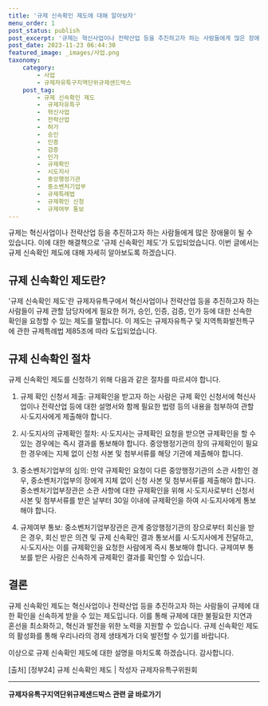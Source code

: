 ```yaml
---
title: '규제 신속확인 제도에 대해 알아보자'
menu_order: 1
post_status: publish
post_excerpt: '규제는 혁신사업이나 전략산업 등을 추진하고자 하는 사람들에게 많은 장애물이 될 수 있습니다. 이에 대한 해결책으로  규제 신속확인 제도 가 도입되었습니다. 이번 글에서는 규제 신속확인 제도에 대해 자세히 알아보도록 하겠습니다.'
post_date: 2023-11-23 06:44:30
featured_image: _images/사업.png
taxonomy:
    category:
        - 사업
        - 규제자유특구지역단위규제샌드박스
    post_tag:
        - 규제 신속확인 제도
        -  규제자유특구
        -  혁신사업
        -  전략산업
        -  허가
        -  승인
        -  인증
        -  검증
        -  인가
        -  규제확인
        -  시도지사
        -  중앙행정기관
        -  중소벤처기업부
        -  규제특례법
        -  규제확인 신청
        -  규제여부 통보
---
```




규제는 혁신사업이나 전략산업 등을 추진하고자 하는 사람들에게 많은 장애물이 될 수 있습니다. 이에 대한 해결책으로 '규제 신속확인 제도'가 도입되었습니다. 이번 글에서는 규제 신속확인 제도에 대해 자세히 알아보도록 하겠습니다.

## 규제 신속확인 제도란?

'규제 신속확인 제도'란 규제자유특구에서 혁신사업이나 전략산업 등을 추진하고자 하는 사람들이 규제 관할 담당자에게 필요한 허가, 승인, 인증, 검증, 인가 등에 대한 신속한 확인을 요청할 수 있는 제도를 말합니다. 이 제도는 규제자유특구 및 지역특화발전특구에 관한 규제특례법 제85조에 따라 도입되었습니다.

## 규제 신속확인 절차

규제 신속확인 제도를 신청하기 위해 다음과 같은 절차를 따르셔야 합니다.

1. 규제 확인 신청서 제출: 규제확인을 받고자 하는 사람은 규제 확인 신청서에 혁신사업이나 전략산업 등에 대한 설명서와 함께 필요한 법령 등의 내용을 첨부하여 관할 시·도지사에게 제출해야 합니다.

2. 시·도지사의 규제확인 절차: 시·도지사는 규제확인 요청을 받으면 규제확인을 할 수 있는 경우에는 즉시 결과를 통보해야 합니다. 중앙행정기관의 장의 규제확인이 필요한 경우에는 지체 없이 신청 사본 및 첨부서류를 해당 기관에 제출해야 합니다.

3. 중소벤처기업부의 심의: 만약 규제확인 요청이 다른 중앙행정기관의 소관 사항인 경우, 중소벤처기업부의 장에게 지체 없이 신청 사본 및 첨부서류를 제출해야 합니다. 중소벤처기업부장관은 소관 사항에 대한 규제확인을 위해 시·도지사로부터 신청서 사본 및 첨부서류를 받은 날부터 30일 이내에 규제확인을 하여 시·도지사에게 통보해야 합니다.

4. 규제여부 통보: 중소벤처기업부장관은 관계 중앙행정기관의 장으로부터 회신을 받은 경우, 회신 받은 의견 및 규제 신속확인 결과 통보서를 시·도지사에게 전달하고, 시·도지사는 이를 규제확인을 요청한 사람에게 즉시 통보해야 합니다. 규제여부 통보를 받은 사람은 신속하게 규제확인 결과를 확인할 수 있습니다.

## 결론

규제 신속확인 제도는 혁신사업이나 전략산업 등을 추진하고자 하는 사람들이 규제에 대한 확인을 신속하게 받을 수 있는 제도입니다. 이를 통해 규제에 대한 불필요한 지연과 혼선을 최소화하고, 혁신과 발전을 위한 노력을 지원할 수 있습니다. 규제 신속확인 제도의 활성화를 통해 우리나라의 경제 생태계가 더욱 발전할 수 있기를 바랍니다.

이상으로 규제 신속확인 제도에 대한 설명을 마치도록 하겠습니다. 감사합니다.

[출처] [정부24]  규제 신속확인 제도 | 작성자 규제자유특구위원회
<!-- wp:separator -->
<hr class="wp-block-separator has-alpha-channel-opacity"/>
<!-- /wp:separator -->

<!-- wp:group {"backgroundColor":"base","layout":{"type":"constrained"}} -->
<div class="wp-block-group has-base-background-color has-background"><!-- wp:paragraph {"align":"center","fontSize":"medium"} -->
<p class="has-text-align-center has-large-font-size"><strong>규제자유특구지역단위규제샌드박스 관련 글 바로가기</strong></p>
<!-- /wp:paragraph -->


<!-- wp:latest-posts
{"categories":[{"id":27807,"count":19,"description":"","link":"https://uknowlaw.com/category/%ea%b7%9c%ec%a0%9c%ec%9e%90%ec%9c%a0%ed%8a%b9%ea%b5%ac%ec%a7%80%ec%97%ad%eb%8b%a8%ec%9c%84%ea%b7%9c%ec%a0%9c%ec%83%8c%eb%93%9c%eb%b0%95%ec%8a%a4/","name":"규제자유특구지역단위규제샌드박스","slug":"규제자유특구지역단위규제샌드박스","taxonomy":"category","parent":0,"meta":[],"_links":{"self":[{"href":"https://uknowlaw.com/wp-json/wp/v2/categories/27807"}],"collection":[{"href":"https://uknowlaw.com/wp-json/wp/v2/categories"}],"about":[{"href":"https://uknowlaw.com/wp-json/wp/v2/taxonomies/category"}],"wp:post_type":[{"href":"https://uknowlaw.com/wp-json/wp/v2/posts?categories=27807"}],"curies":[{"name":"wp","href":"https://api.w.org/{rel}","templated":true}]}}],"postsToShow":100,"excerptLength":28,"postLayout":"grid","columns":2,"featuredImageAlign":"left","featuredImageSizeSlug":"large","fontSize":"small"} /--></div>
<!-- /wp:group -->